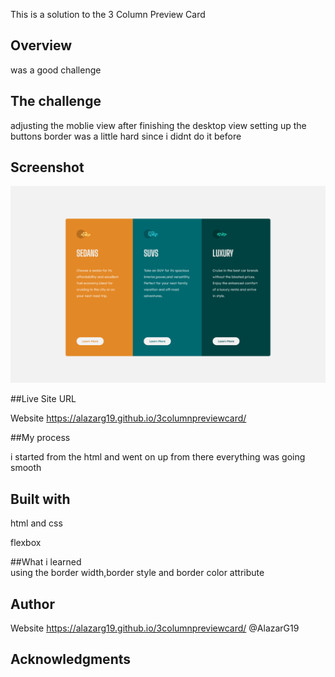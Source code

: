 This is a solution to the 3 Column Preview Card

## Overview 

was a good challenge 

## The challenge  

adjusting the moblie view after finishing the desktop view
setting up the buttons border was a little hard since i didnt do it before
## Screenshot
![ScreenShot](Screenshot3columnpreview.png)


##Live Site URL 

Website https://alazarg19.github.io/3columnpreviewcard/ 


##My process 

i started from the html and went on up from there everything was going smooth 

## Built with  

html and css 

flexbox 

  

##What i learned  
using the border width,border style and border color attribute
 

## Author 
Website  https://alazarg19.github.io/3columnpreviewcard/ @AlazarG19 

## Acknowledgments 